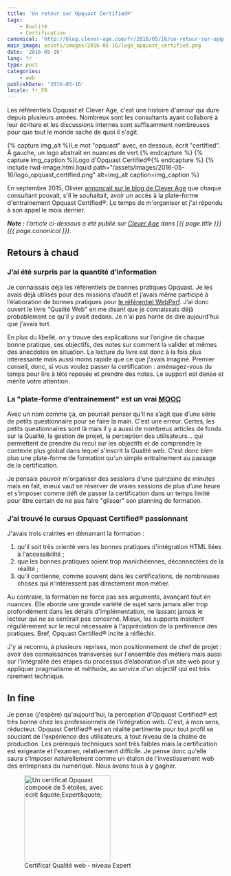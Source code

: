 ```yaml
---
title: 'Un retour sur Opquast Certified®'
tags:
    - Qualité
    - Certification
canonical: 'http://blog.clever-age.com/fr/2016/05/16/un-retour-sur-opquast-certified/'
main_image: assets/images/2016-05-16/logo_opquast_certified.png
date: '2016-05-16'
lang: fr
type: post
categories:
    - web
publishDate: '2016-05-16'
locale: fr_FR
---
```


Les référentiels Opquast et Clever Age, c'est une histoire d'amour qui dure depuis plusieurs années. Nombreux sont les consultants ayant collaboré à leur écriture et les discussions internes sont suffisamment nombreuses pour que tout le monde sache de quoi il s'agit.

<!-- more -->

{% capture img_alt %}Le mot &quot;opquast&quot; avec, en dessous, écrit &quot;certified&quot;. À gauche, un logo abstrait en nuances de vert.{% endcapture %}
{% capture img_caption %}Logo d'Opquast Certified®{% endcapture %}
{% include rwd-image.html.liquid 
    path="/assets/images/2016-05-16/logo_opquast_certified.png"
    alt=img_alt
    caption=img_caption
%}

En septembre 2015, Olivier [annonçait sur le blog de Clever Age](http://blog.clever-age.com/fr/2015/09/15/plateforme-dentrainement-opquast-certified/) que chaque consultant pouvait, s'il le souhaitait, avoir un accès à la plate-forme d'entrainement Opquast Certified®. Le temps de m'organiser et j'ai répondu à son appel le mois dernier.

<em class="canonical">**Note&nbsp;:** l'article ci-dessous a été publié sur [Clever Age](http://www.clever-age.com/fr/) dans [{{ page.title }}]({{ page.canonical }}).</em>

## Retours à chaud

### J’ai été surpris par la quantité d’information

Je connaissais déjà les référentiels de bonnes pratiques Opquast. Je les avais déjà utilisés pour des missions d’audit et j’avais même participé à l’élaboration de bonnes pratiques pour [le référentiel WebPerf](https://checklists.opquast.com/webperf/ "Référentiel Opquast WebPerf"). J’ai donc ouvert le livre "Qualité Web" en me disant que je connaissais déjà probablement ce qu’il y avait dedans. Je n'ai pas honte de dire aujourd'hui que j'avais tort.

En plus du libellé, on y trouve des explications sur l’origine de chaque bonne pratique, ses objectifs, des notes sur comment la valider et mêmes des anecdotes en situation. La lecture du livre est donc à la fois plus intéressante mais aussi moins rapide que ce que j'avais imaginé. Premier conseil, donc, si vous voulez passer la certification : aménagez-vous du temps pour lire à tête reposée et prendre des notes. Le support est dense et mérite votre attention.

### La "plate-forme d’entrainement" est un vrai <abbr title="Massive Open Online Course" lang="en">MOOC</abbr>

Avec un nom comme ça, on pourrait penser qu’il ne s’agit que d’une série de petits questionnaire pour se faire la main. C'est une erreur. Certes, les petits questionnaires sont là mais il y a aussi de nombreux articles de fonds sur la Qualité, la gestion de projet, la perception des utilisateurs… qui permettent de prendre du recul sur les objectifs et de comprendre le contexte plus global dans lequel s'inscrit la Qualité web. C'est donc bien plus une plate-forme de formation qu'un simple entraînement au passage de la certification.

Je pensais pouvoir m'organiser des sessions d'une quinzaine de minutes mais en fait, mieux vaut se réserver de vraies sessions de plus d’une heure et s’imposer comme défi de passer la certification dans un temps limité pour être certain de ne pas faire "glisser" son planning de formation.

### J’ai trouvé le cursus Opquast Certified® passionnant

J'avais trois craintes en démarrant la formation :

1. qu'il soit très orienté vers les bonnes pratiques d'intégration HTML liées à l'accessibilité ;
2. que les bonnes pratiques soient trop manichéennes, déconnectées de la réalité ;
3. qu'il contienne, comme souvent dans les certifications, de nombreuses choses qui n'intéressent pas directement mon métier.

Au contraire, la formation ne force pas ses arguments, avançant tout en nuances. Elle aborde une grande variété de sujet sans jamais aller trop profondément dans les détails d'implémentation, ne lassant jamais le lecteur qui ne se sentirait pas concerné. Mieux, les supports insistent régulièrement sur le recul nécessaire à l'appréciation de la pertinence des pratiques. Bref, Opquast Certified® incite à réfléchir.

J'y ai reconnu, à plusieurs reprises, mon positionnement de chef de projet : avoir des connaissances transverses sur l'ensemble des métiers mais aussi sur l'intégralité des étapes du processus d’élaboration d’un site web pour y appliquer pragmatisme et méthode, au service d'un objectif qui est très rarement technique.

## <span lang="la">In fine</span>

Je pense (j'espère) qu'aujourd'hui, la perception d'Opquast Certified® est très bonne chez les professionnels de l'intégration web. C'est, à mon sens, réducteur. Opquast Certified® est en réalité pertinente pour tout profil se souciant de l'expérience des utilisateurs, à tout niveau de la chaîne de production. Les prérequis techniques sont très faibles mais la certification est exigeante et l'examen, relativement difficile. Je pense donc qu'elle saura s'imposer naturellement comme un étalon de l'investissement web des entreprises du numérique. Nous avons tous à y gagner.

<figure>
  <a href="https://certified.opquast.com/certificate/V085B7/"><img role="img" src="/assets/images/shared/issuer_v085b7.svg" width="200" height="200" alt="Un certificat Opquast composé de 5 étoiles, avec écrit &quote;Expert&quote;"></a>
  <figcaption>Certificat Qualité web - niveau Expert</figcaption>
</figure>
